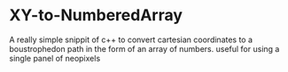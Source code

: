 # XY-to-NumberedArray
A really simple snippit of c++ to convert cartesian coordinates to a boustrophedon path in the form of an array of numbers.
useful for using a single panel of neopixels
